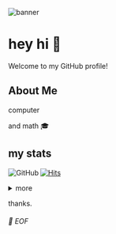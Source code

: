 ![banner](https://user-images.githubusercontent.com/57018940/236117502-efe47b78-2157-4dea-84c0-f71f02c211ea.png)


# hey hi 👋 

Welcome to my GitHub profile!

## About Me

computer

and math 🎓

## my stats
<a href="https://github.com/0dm"><img align="left" alt="GitHub" src="https://img.shields.io/badge/dynamic/json?url=https%3A%2F%2Fapi.swo.moe%2Fstats%2Fgithub%2F0dm&query=count&color=181717&label=GitHub&labelColor=282c34&logo=github&suffix=+followers&cacheSeconds=3600"/></a>

[![Hits](https://hits.seeyoufarm.com/api/count/incr/badge.svg?url=https%3A%2F%2Fgithub.com%2F0dm&count_bg=%2350A411&title_bg=%23000000&icon=github.svg&icon_color=%23FFFFFF&title=hits&edge_flat=false)](https://github.com/0dm)

<details>
<summary>more</summary>

<table>
  <tr> 
    <td valign="bottom" width="50%">
      <div align="center">
        <img src="https://github-readme-stats-0dm.vercel.app/api/top-langs/?username=0dm&layout=compact&theme=darcula&title_color=ffffff&text_color=c9cacc&icon_color=2bbc8a&bg_color=1d1f21" alt="Activity" />
      </div>
    </td>
    <td valign="bottom" width="50%">
      <div align="center">
        <!-- <img src="https://spotify-github-profile.vercel.app/api/view?uid=12157581118&cover_image=true&theme=default" alt="Spotify" /> -->
        <img src="https://github-readme-stats-0dm.vercel.app/api?username=0dm&hide=contribs&theme=darcula&show_icons=true&title_color=ffffff&text_color=c9cacc&icon_color=2bbc8a&bg_color=1d1f21" alt="Languages"/>
      </div>
    </td>
  </tr>
</table>

</details>


<!--START_SECTION:waka-->
<!--END_SECTION:waka-->


thanks.
###### 💾 EOF
